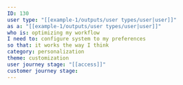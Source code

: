 ```yaml
---
ID: 130
user type: "[[example-1/outputs/user types/user|user]]"
as a: "[[example-1/outputs/user types/user|user]]"
who is: optimizing my workflow
I need to: configure system to my preferences
so that: it works the way I think
category: personalization
theme: customization
user journey stage: "[[access]]"
customer journey stage:
---
```

